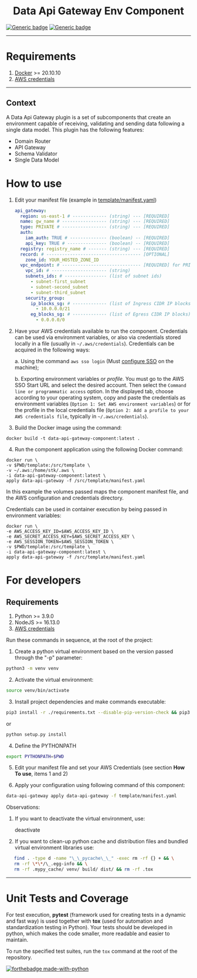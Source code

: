 <h1 align="center">
  <br>
  Data Api Gateway Env Component
</h1>

[![Generic badge](https://img.shields.io/badge/python-3.9.0-darkgreen.svg)](https://shields.io/)
[![Generic badge](https://img.shields.io/badge/nodejs-16.13.0-purple.svg)](https://shields.io/)

---

# Requirements

1. [Docker](https://www.docker.com/) >= 20.10.10
2. [AWS credentials](https://docs.aws.amazon.com/cli/latest/userguide/cli-configure-files.html)

---

## Context

A Data Api Gateway plugin is a set of subcomponents that create an environment capable of receiving, validating and sending data following a single data model. This plugin has the following features:

- Domain Router
- API Gateway
- Schema Validator
- Single Data Model

# How to use

1. Edit your manifest file (example in [template/manifest.yaml](template/manifest.yaml))

   ```yaml
   api_gateway:
     region: us-east-1 # ------------- (string) --- [REQUIRED]
     name: gw_name # ----------------- (string) --- [REQUIRED]
     type: PRIVATE # ----------------- (string) --- [REQUIRED]
     auth:
       iam_auth: TRUE # -------------- (boolean) -- [REQUIRED]
       api_key: TRUE # --------------- (boolean) -- [REQUIRED]
     registry: registry_name # ------- (string) --- [REQUIRED]
     record: # ------------------------------------ [OPTIONAL]
       zone_id: YOUR_HOSTED_ZONE_ID
     vpc_endpoint: # ------------------------------ [REQUIRED] for PRIVATE API-GW
       vpc_id: # --------------------- (string)
       subnets_ids: # ---------------- (list of subnet ids)
         - subnet-first_subnet
         - subnet-second_subnet
         - subnet-third_subnet
       security_group:
         ip_blocks_sg: # ------------- (list of Ingress CIDR IP blocks)
           - 10.0.0.0/21
         eg_blocks_sg: # ------------- (list of Egress CIDR IP blocks)
           - 0.0.0.0/0
   ```

2. Have your AWS credentials available to run the component. Credentials can be used via environment variables, or also via credentials stored locally in a file (usually in `~/.aws/credentials`). Credentials can be acquired in the following ways:

   a. Using the command `aws sso login` (Must [configure SSO](https://docs.aws.amazon.com/cli/latest/userguide/cli-configure-sso.html) on the machine);

   b. Exporting environment variables or _profile_. You must go to the AWS SSO Start URL and select the desired account. Then select the `Command line or programmatic access` option. In the displayed tab, choose according to your operating system, copy and paste the credentials as environment variables (`Option 1: Set AWS environment variables`) or for the profile in the local credentials file (`Option 2: Add a profile to your AWS credentials file`, typically in `~/.aws/credentials`).

3. Build the Docker image using the command:

```docker
docker build -t data-api-gateway-component:latest .
```

4. Run the component application using the following Docker command:

```docker
docker run \
-v $PWD/template:/src/template \
-v ~/.aws:/home/stk/.aws \
-i data-api-gateway-component:latest \
apply data-api-gateway -f /src/template/manifest.yaml
```

In this example the volumes passed maps the component manifest file, and the AWS configuration and credentials directory.

Credentials can be used in container execution by being passed in environment variables:

```docker
docker run \
-e AWS_ACCESS_KEY_ID=$AWS_ACCESS_KEY_ID \
-e AWS_SECRET_ACCESS_KEY=$AWS_SECRET_ACCESS_KEY \
-e AWS_SESSION_TOKEN=$AWS_SESSION_TOKEN \
-v $PWD/template:/src/template \
-i data-api-gateway-component:latest \
apply data-api-gateway -f /src/template/manifest.yaml
```

# For developers

## Requirements

1. Python >= 3.9.0
2. NodeJS >= 16.13.0
3. [AWS credentials](https://docs.aws.amazon.com/cli/latest/userguide/cli-configure-files.html)

Run these commands in sequence, at the root of the project:

1. Create a python virtual environment based on the version passed through the "-p" parameter:

```sh
python3 -m venv venv
```

2. Activate the virtual environment:

```sh
source venv/bin/activate
```

3. Install project dependencies and make commands executable:

```sh
pip3 install -r ./requirements.txt --disable-pip-version-check && pip3 install --editable .
```

or

```sh
python setup.py install
```

4. Define the PYTHONPATH

```sh
export PYTHONPATH=$PWD
```

5. Edit your manifest file and set your AWS Credentials (see section **How To use**, items 1 and 2)

6. Apply your configuration using following command of this component:

```sh
data-api-gateway apply data-api-gateway -f template/manifest.yaml
```

Observations:

1. If you want to deactivate the virtual environment, use:

   deactivate

2. If you want to clean-up python cache and distribution files and bundled virtual environment libraries use:

```sh
   find . -type d -name "\_\_pycache\_\_" -exec rm -rf {} + && \
   rm -rf \*\*/\_.egg-info && \
   rm -rf .mypy_cache/ venv/ build/ dist/ && rm -rf .tox
```

---

# Unit Tests and Coverage

For test execution, **pytest** (framework used for creating tests in a dynamic and fast way) is used together with **tox** (used for automation and standardization testing in Python). Your tests should be developed in python, which makes the code smaller, more readable and easier to maintain.

To run the specified test suites, run the `tox` command at the root of the repository.

[![forthebadge made-with-python](http://ForTheBadge.com/images/badges/made-with-python.svg)](https://www.python.org/)
